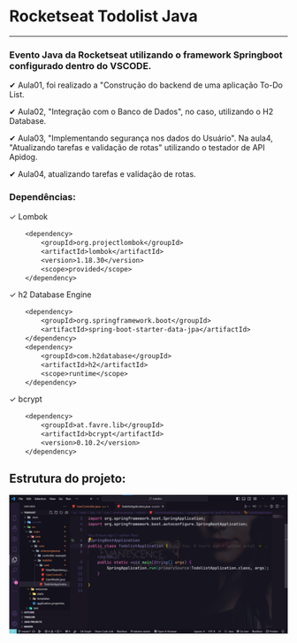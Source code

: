 # Rocketseat Todolist Java

---

### Evento Java da Rocketseat utilizando o framework Springboot configurado dentro do VSCODE.

&#10004; Aula01, foi realizado a "Construção do backend de uma aplicação To-Do List.

&#10004;  Aula02, "Integração com o Banco de Dados", no caso, utilizando o H2 Database.

&#10004; Aula03, "Implementando segurança nos dados do Usuário".
Na aula4, "Atualizando tarefas e validação de rotas" utilizando o testador de API Apidog.

&#10004; Aula04, atualizando tarefas e validação de rotas.

### Dependências:

<!-- lombok -->
&#10003; Lombok

        <dependency>
            <groupId>org.projectlombok</groupId>
            <artifactId>lombok</artifactId>
            <version>1.18.30</version>
            <scope>provided</scope>
        </dependency>

&#10003; h2 Database Engine
<!-- h2 Database Engine  -->

        <dependency>
            <groupId>org.springframework.boot</groupId>
            <artifactId>spring-boot-starter-data-jpa</artifactId>
        </dependency>
        <dependency>
            <groupId>com.h2database</groupId>
            <artifactId>h2</artifactId>
            <scope>runtime</scope>
        </dependency>


        
&#10003; bcrypt

        <dependency>
            <groupId>at.favre.lib</groupId>
            <artifactId>bcrypt</artifactId>
            <version>0.10.2</version>
        </dependency>

## Estrutura do projeto:

<!-- []() -->

<div align="center"><img src="img/README.png" width=auto>
</div>
